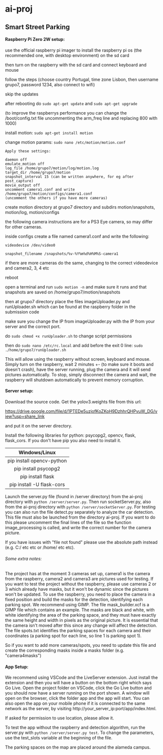 # ai-proj
## Smart Street Parking

#### Raspberry Pi Zero 2W setup:

use the official raspberry pi imager to install the raspberry pi os (the recommended one, with desktop environment) on the sd card

then turn on the raspberry with the sd card and connect keyboard and mouse

follow the steps (choose country Portugal, time zone Lisbon, then username grupo7, password 1234, also connect to wifi)

skip the updates

after rebooting do `sudo apt-get update` and `sudo apt-get upgrade`

(to improve the raspberrys performance you can change the /boot/config.txt file uncommenting the arm_freq line and replacing 800 with 1000)

install motion: `sudo apt-get install motion`

change motion params: `sudo nano /etc/motion/motion.conf`

    Apply these settings:
    
    daemon off
    emulate_motion off
    log_file /home/grupo7/motion/log/motion.log
    target_dir /home/grupo7/motion 
    snapshot_interval 15 (can be written anywhere, for eg after post_capture)
    movie_output off
    uncomment camera1.conf and write /home/grupo7/motion/configs/camera1.conf
    (uncomment the others if you have more cameras)

create motion directory at grupo7 directory and subdirs motion/snapshots, motion/log, motion/configs

the following camera instructions are for a PS3 Eye camera, so may differ for other cameras.

inside configs create a file named camera1.conf and write the following:

`videodevice /dev/video0`

`snapshot_filename /snapshots/%v-%Y%m%d%H%M%S-camera1`

if there are more cameras do the same, changing to the correct videodevice and camera2, 3, 4 etc

reboot

open a terminal and run `sudo motion -n` and make sure it runs and that snapshots are saved on /home/grupo7/motion/snapshots

then at grupo7 directory place the files imageUploader.py and runUploader.sh which can be found at the raspberry folder in the submission code

make sure you change the IP from imageUploader.py with the IP from your server and the correct port.

do `sudo chmod +x runUploader.sh` to change script permissions

then do `sudo nano /etc/rc.local` and add before the exit 0 line: `sudo ./home/grupo7/runUploader.sh`

This will allow using the raspberry without screen, keyboard and mouse. Simply turn on the raspberry, wait 2 minutes +- (to make sure it boots and doesn't crash), have the server running, plug the camera and it will send pictures automatically. To stop, simply disconnect the camera and wait, the raspberry will shutdown automatically to prevent memory corruption.

#### Server setup:

Download the source code. Get the yolov3.weights file from this url: 

https://drive.google.com/file/d/1PTEDe5uzjofKoZKoH9DzhhrQHPvuW_DG/view?usp=share_link

and put it on the server directory.

Install the following libraries for python: psycopg2, opencv, flask, flask_cors. If you don't have pip you also need to install it.

|       Windows/Linux       |
| :-----------------------: |
| pip install opencv-python |
|   pip install psycopg2    |
|     pip install flask     |
| pip install -U flask-cors |

Launch the server.py file (found in /server directory) from the ai-proj directory with `python /server/server.py`. Then run socketServer.py, also from the ai-proj directory with `python /server/socketServer.py`. For testing you can also run the file detect.py separately to analyze the car detection. This file must also be launched from the directory ai-proj. If you want to do this please uncomment the final lines of the file so the function image_processing is called, and write the correct number for the camera picture. 

If you have issues with "file not found" please use the absolute path instead (e.g. C:/ etc etc or /home/ etc etc).

###### Some extra notes:

The project has at the moment 3 cameras set up, camera1 is the camera from the raspberry, camera2 and camera3 are pictures used for testing. If you want to test the project without the raspberry, please use cameras 2 or 3 which already have masks, but it won't be dynamic since the pictures won't be updated. To use the raspberry, you need to place the camera in a fixed position and build the masks for the detection, identifying each parking spot. We recommend using GIMP. The file mask_builder.xcf is a GIMP file which contains an example. The masks are black and white, with white identifying the area of the parking space, and they must have exactly the same height and width in pixels as the original picture. It is essential that the camera isn't moved after this since any change will affect the detection. The file spots.txt identifies the parking spaces for each camera and their coordinates (a parking spot for each line, so line 1 is parking spot 1).

So if you want to add more cameras/spots, you need to update this file and create the corresponding masks inside a masks folder (e.g. "camera4masks")

#### App Setup:

We recommend using VSCode and the LiveServer extension. Just install the extension and then you will have a button on the bottom right which says Go Live. Open the project folder on VSCode, click the Go Live button and you should now have a server running on the port shown. A window will open on the browser, click the folder app and the app will start. You can also open the app on your mobile phone if it is connected to the same network as the server, by visiting http://your_server_ip:port/app/index.html.

If asked for permission to use location, please allow it.

To test the app without the raspberry and detection algorithm, run the server.py with `python /server/server.py test`. To change the parameters, use the test_slots variable at the beginning of the file.

The parking spaces on the map are placed around the alameda campus.







